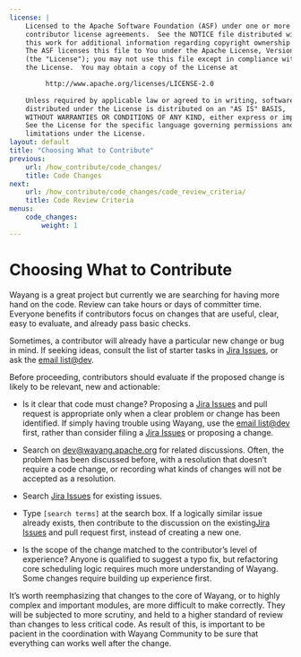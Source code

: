 ```yaml
---
license: |
    Licensed to the Apache Software Foundation (ASF) under one or more
    contributor license agreements.  See the NOTICE file distributed with
    this work for additional information regarding copyright ownership.
    The ASF licenses this file to You under the Apache License, Version 2.0
    (the "License"); you may not use this file except in compliance with
    the License.  You may obtain a copy of the License at

         http://www.apache.org/licenses/LICENSE-2.0
    
    Unless required by applicable law or agreed to in writing, software
    distributed under the License is distributed on an "AS IS" BASIS,
    WITHOUT WARRANTIES OR CONDITIONS OF ANY KIND, either express or implied.
    See the License for the specific language governing permissions and
    limitations under the License.
layout: default
title: "Choosing What to Contribute"
previous:
    url: /how_contribute/code_changes/
    title: Code Changes
next:
    url: /how_contribute/code_changes/code_review_criteria/
    title: Code Review Criteria
menus:
    code_changes:
        weight: 1
---
```


# Choosing What to Contribute

Wayang is a great project but currently we are searching for having more hand on the code. Review can take hours or days of committer time. Everyone benefits if contributors focus on changes that are useful, clear, easy to evaluate, and already pass basic checks.

Sometimes, a contributor will already have a particular new change or bug in mind. If seeking ideas, consult the list of starter tasks in [Jira Issues](https://issues.apache.org/jira/projects/WAYANG/issues), or ask the [email list@dev](mailto:dev@wayang.apache.org).

Before proceeding, contributors should evaluate if the proposed change is likely to be relevant, new and actionable:

* Is it clear that code must change? Proposing a [Jira Issues](https://issues.apache.org/jira/projects/WAYANG/issues) and pull request is appropriate only when a clear problem or change has been identified. If simply having trouble using Wayang, use the [email list@dev](mailto:dev@wayang.apache.org)  first, rather than consider filing a [Jira Issues](https://issues.apache.org/jira/projects/WAYANG/issues) or proposing a change. 
  
* Search on dev@wayang.apache.org for related discussions. Often, the problem has been discussed before, with a resolution that doesn’t require a code change, or recording what kinds of changes will not be accepted as a resolution.
* Search [Jira Issues](https://issues.apache.org/jira/projects/WAYANG/issues) for existing issues.
  
* Type `[search terms]` at the search box. If a logically similar issue already exists, then contribute to the discussion on the existing[Jira Issues](https://issues.apache.org/jira/projects/WAYANG/issues) and pull request first, instead of creating a new one.
* Is the scope of the change matched to the contributor’s level of experience? Anyone is qualified to suggest a typo fix, but refactoring core scheduling logic requires much more understanding of Wayang. Some changes require building up experience first.

<div class="alert alert-info" role="alert">
It’s worth reemphasizing that changes to the core of Wayang, or to highly complex and important modules, are more difficult to make correctly. They will be subjected to more scrutiny, and held to a higher standard of review than changes to less critical code. As result of this, is important to be pacient in the coordination with Wayang Community to be sure that everything can works well after the change.
</div>

